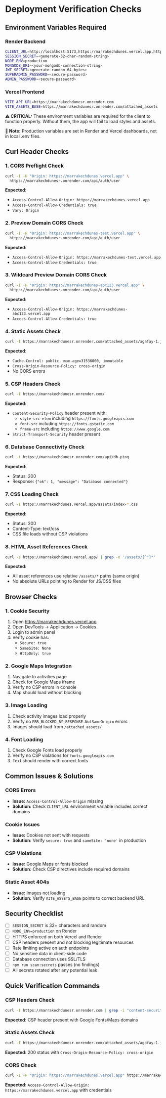 # Deployment Verification Checks

## Environment Variables Required

### Render Backend
```bash
CLIENT_URL=http://localhost:5173,https://marrakechdunes.vercel.app,https://marrakechdunes-*.vercel.app
SESSION_SECRET=<generate-32-char-random-string>
NODE_ENV=production
MONGODB_URI=<your-mongodb-connection-string>
JWT_SECRET=<generate-random-64-bytes>
SUPERADMIN_PASSWORD=<secure-password>
ADMIN_PASSWORD=<secure-password>
```

### Vercel Frontend
```bash
VITE_API_URL=https://marrakechdunesr.onrender.com
VITE_ASSETS_BASE=https://marrakechdunesr.onrender.com/attached_assets
```

**⚠️ CRITICAL:** These environment variables are required for the client to function properly. Without them, the app will fail to load styles and assets.

**📝 Note:** Production variables are set in Render and Vercel dashboards, not in local .env files.

## Curl Header Checks

### 1. CORS Preflight Check
```bash
curl -I -H "Origin: https://marrakechdunes.vercel.app" \
  https://marrakechdunesr.onrender.com/api/auth/user
```
**Expected:**
- `Access-Control-Allow-Origin: https://marrakechdunes.vercel.app`
- `Access-Control-Allow-Credentials: true`
- `Vary: Origin`

### 2. Preview Domain CORS Check
```bash
curl -I -H "Origin: https://marrakechdunes-test.vercel.app" \
  https://marrakechdunesr.onrender.com/api/auth/user
```
**Expected:**
- `Access-Control-Allow-Origin: https://marrakechdunes-test.vercel.app`
- `Access-Control-Allow-Credentials: true`

### 3. Wildcard Preview Domain CORS Check
```bash
curl -I -H "Origin: https://marrakechdunes-abc123.vercel.app" \
  https://marrakechdunesr.onrender.com/api/auth/user
```
**Expected:**
- `Access-Control-Allow-Origin: https://marrakechdunes-abc123.vercel.app`
- `Access-Control-Allow-Credentials: true`

### 4. Static Assets Check
```bash
curl -I https://marrakechdunesr.onrender.com/attached_assets/agafay-1.jpg
```
**Expected:**
- `Cache-Control: public, max-age=31536000, immutable`
- `Cross-Origin-Resource-Policy: cross-origin`
- No CORS errors

### 5. CSP Headers Check
```bash
curl -I https://marrakechdunesr.onrender.com/
```
**Expected:**
- `Content-Security-Policy` header present with:
  - `style-src-elem` including `https://fonts.googleapis.com`
  - `font-src` including `https://fonts.gstatic.com`
  - `frame-src` including `https://www.google.com`
- `Strict-Transport-Security` header present

### 6. Database Connectivity Check
```bash
curl -i https://marrakechdunesr.onrender.com/api/db-ping
```
**Expected:**
- Status: 200
- Response: `{"ok": 1, "message": "Database connected"}`

### 7. CSS Loading Check
```bash
curl -I https://marrakechdunes.vercel.app/assets/index-*.css
```
**Expected:**
- Status: 200
- Content-Type: text/css
- CSS file loads without CSP violations

### 8. HTML Asset References Check
```bash
curl -s https://marrakechdunes.vercel.app/ | grep -o '/assets/[^"]*'
```
**Expected:**
- All asset references use relative `/assets/*` paths (same origin)
- No absolute URLs pointing to Render for JS/CSS files

## Browser Checks

### 1. Cookie Security
1. Open https://marrakechdunes.vercel.app
2. Open DevTools → Application → Cookies
3. Login to admin panel
4. Verify cookie has:
   - `Secure: true`
   - `SameSite: None`
   - `HttpOnly: true`

### 2. Google Maps Integration
1. Navigate to activities page
2. Check for Google Maps iframe
3. Verify no CSP errors in console
4. Map should load without blocking

### 3. Image Loading
1. Check activity images load properly
2. Verify no `ERR_BLOCKED_BY_RESPONSE.NotSameOrigin` errors
3. Images should load from `/attached_assets/`

### 4. Font Loading
1. Check Google Fonts load properly
2. Verify no CSP violations for `fonts.googleapis.com`
3. Text should render with correct fonts

## Common Issues & Solutions

### CORS Errors
- **Issue:** `Access-Control-Allow-Origin` missing
- **Solution:** Check `CLIENT_URL` environment variable includes correct domains

### Cookie Issues
- **Issue:** Cookies not sent with requests
- **Solution:** Verify `secure: true` and `sameSite: 'none'` in production

### CSP Violations
- **Issue:** Google Maps or fonts blocked
- **Solution:** Check CSP directives include required domains

### Static Asset 404s
- **Issue:** Images not loading
- **Solution:** Verify `VITE_ASSETS_BASE` points to correct backend URL

## Security Checklist

- [ ] `SESSION_SECRET` is 32+ characters and random
- [ ] `NODE_ENV=production` on Render
- [ ] HTTPS enforced on both Vercel and Render
- [ ] CSP headers present and not blocking legitimate resources
- [ ] Rate limiting active on auth endpoints
- [ ] No sensitive data in client-side code
- [ ] Database connection uses SSL/TLS
- [ ] `npm run scan:secrets` passes (no findings)
- [ ] All secrets rotated after any potential leak

## Quick Verification Commands

### CSP Headers Check
```bash
curl -I https://marrakechdunesr.onrender.com | grep -i "content-security-policy"
```
**Expected:** CSP header present with Google Fonts/Maps domains

### Static Assets Check
```bash
curl -I https://marrakechdunesr.onrender.com/attached_assets/agafay-1.jpg | grep -i "Cross-Origin-Resource-Policy"
```
**Expected:** 200 status with `Cross-Origin-Resource-Policy: cross-origin`

### CORS Check
```bash
curl -I -H "Origin: https://marrakechdunes.vercel.app" https://marrakechdunesr.onrender.com/api/health | grep -Ei "access-control-allow-origin|credentials"
```
**Expected:** `Access-Control-Allow-Origin: https://marrakechdunes.vercel.app` with credentials
